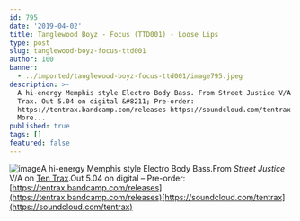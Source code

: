 ```yaml
---
id: 795
date: '2019-04-02'
title: Tanglewood Boyz - Focus (TTD001) - Loose Lips
type: post
slug: tanglewood-boyz-focus-ttd001
author: 100
banner:
  - ../imported/tanglewood-boyz-focus-ttd001/image795.jpeg
description: >-
  A hi-energy Memphis style Electro Body Bass. From Street Justice V/A on Ten
  Trax. Out 5.04 on digital &#8211; Pre-order:
  https://tentrax.bandcamp.com/releases https://soundcloud.com/tentrax [...]Read
  More...
published: true
tags: []
featured: false
---
```

![image](../../imported/tanglewood-boyz-focus-ttd001/image795.jpeg)A hi-energy Memphis style Electro Body Bass.From _Street Justice_ V/A on [Ten Trax](https://tentrax.bandcamp.com).Out 5.04 on digital – Pre-order: [](https://tentrax.bandcamp.com/releases)[https://tentrax.bandcamp.com/releases](https://tentrax.bandcamp.com/releases)[https://soundcloud.com/tentrax](https://soundcloud.com/tentrax)